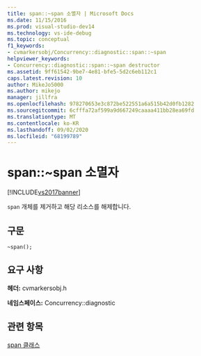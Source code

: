 ```yaml
---
title: span::~span 소멸자 | Microsoft Docs
ms.date: 11/15/2016
ms.prod: visual-studio-dev14
ms.technology: vs-ide-debug
ms.topic: conceptual
f1_keywords:
- cvmarkersobj/Concurrency::diagnostic::span::~span
helpviewer_keywords:
- Concurrency::diagnostic::span::~span destructor
ms.assetid: 9ff61542-9be7-4e81-bfe5-5d2c6eb112c1
caps.latest.revision: 10
author: MikeJo5000
ms.author: mikejo
manager: jillfra
ms.openlocfilehash: 978270653e3c872be522551a6a515b42d0fb1282
ms.sourcegitcommit: 6cfffa72af599a9d667249caaaa411bb28ea69fd
ms.translationtype: MT
ms.contentlocale: ko-KR
ms.lasthandoff: 09/02/2020
ms.locfileid: "68199789"
---
```

# <a name="spanspan-destructor"></a>span::~span 소멸자

[!INCLUDE[vs2017banner](../includes/vs2017banner.md)]

`span` 개체를 제거하고 해당 리소스를 해제합니다.

## <a name="syntax"></a>구문

```
~span();
```

## <a name="requirements"></a>요구 사항

**헤더:** cvmarkersobj.h

**네임스페이스:** Concurrency::diagnostic

## <a name="see-also"></a>관련 항목

[span 클래스](../profiling/span-class.md)
